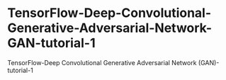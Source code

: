 # TensorFlow-Deep-Convolutional-Generative-Adversarial-Network-GAN-tutorial-1
TensorFlow-Deep Convolutional Generative Adversarial Network (GAN)-tutorial-1
